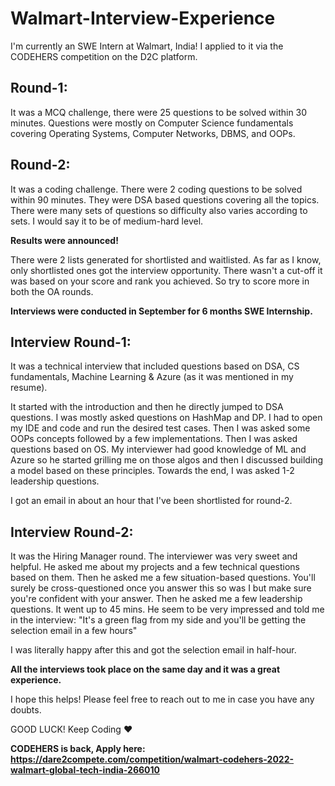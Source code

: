 # Walmart-Interview-Experience

I'm currently an SWE Intern at Walmart, India! I applied to it via the CODEHERS competition on the D2C platform. 
## Round-1: 
It was a MCQ challenge, there were 25 questions to be solved within 30 minutes. Questions were mostly on Computer Science fundamentals covering Operating Systems, Computer Networks, DBMS, and OOPs. 

## Round-2:
It was a coding challenge. There were 2 coding questions to be solved within 90 minutes. They were DSA based questions covering all the topics. There were many sets of questions so difficulty also varies according to sets. I would say it to be of medium-hard level. 


**Results were announced!**

There were 2 lists generated for shortlisted and waitlisted. As far as I know, only shortlisted ones got the interview opportunity. There wasn't a cut-off it was based on your score and rank you achieved. So try to score more in both the OA rounds. 

**Interviews were conducted in September for 6 months SWE Internship.**

## Interview Round-1: 
It was a technical interview that included questions based on DSA, CS fundamentals, Machine Learning & Azure (as it was mentioned in my resume).

It started with the introduction and then he directly jumped to DSA questions. I was mostly asked questions on HashMap and DP. I had to open my IDE and code and run the desired test cases. 
Then I was asked some OOPs concepts followed by a few implementations. Then I was asked questions based on OS. 
My interviewer had good knowledge of ML and Azure so he started grilling me on those algos and then I discussed building a model based on these principles. 
Towards the end, I was asked 1-2 leadership questions. 

I got an email in about an hour that I've been shortlisted for round-2. 

## Interview Round-2: 
It was the Hiring Manager round. The interviewer was very sweet and helpful. He asked me about my projects and a few technical questions based on them. Then he asked me a few situation-based questions. 
You'll surely be cross-questioned once you answer this so was I but make sure you're confident with your answer. Then he asked me a few leadership questions. It went up to 45 mins. 
He seem to be very impressed and told me in the interview: "It's a green flag from my side and you'll be getting the selection email in a few hours" 

I was literally happy after this and got the selection email in half-hour. 

**All the interviews took place on the same day and it was a great experience.**

I hope this helps! Please feel free to reach out to me in case you have any doubts. 

GOOD LUCK! Keep Coding ❤️

**CODEHERS is back, Apply here: https://dare2compete.com/competition/walmart-codehers-2022-walmart-global-tech-india-266010**
